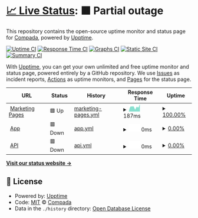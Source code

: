 # [📈 Live Status](https://status.compada.dev): <!--live status--> **🟧 Partial outage**

This repository contains the open-source uptime monitor and status page for [Compada](https://www.compada.io), powered by [Upptime](https://github.com/upptime/upptime).

[![Uptime CI](https://github.com/compada/upptime/workflows/Uptime%20CI/badge.svg)](https://github.com/compada/upptime/actions?query=workflow%3A%22Uptime+CI%22)
[![Response Time CI](https://github.com/compada/upptime/workflows/Response%20Time%20CI/badge.svg)](https://github.com/compada/upptime/actions?query=workflow%3A%22Response+Time+CI%22)
[![Graphs CI](https://github.com/compada/upptime/workflows/Graphs%20CI/badge.svg)](https://github.com/compada/upptime/actions?query=workflow%3A%22Graphs+CI%22)
[![Static Site CI](https://github.com/compada/upptime/workflows/Static%20Site%20CI/badge.svg)](https://github.com/compada/upptime/actions?query=workflow%3A%22Static+Site+CI%22)
[![Summary CI](https://github.com/compada/upptime/workflows/Summary%20CI/badge.svg)](https://github.com/compada/upptime/actions?query=workflow%3A%22Summary+CI%22)

With [Upptime](https://upptime.js.org), you can get your own unlimited and free uptime monitor and status page, powered entirely by a GitHub repository. We use [Issues](https://github.com/compada/upptime/issues) as incident reports, [Actions](https://github.com/compada/upptime/actions) as uptime monitors, and [Pages](https://status.compada.dev) for the status page.

<!--start: status pages-->
<!-- This summary is generated by Upptime (https://github.com/upptime/upptime) -->
<!-- Do not edit this manually, your changes will be overwritten -->
<!-- prettier-ignore -->
| URL | Status | History | Response Time | Uptime |
| --- | ------ | ------- | ------------- | ------ |
| <img alt="" src="https://icons.duckduckgo.com/ip3/www.compada.io.ico" height="13"> [Marketing Pages](https://www.compada.io) | 🟩 Up | [marketing-pages.yml](https://github.com/compada/upptime/commits/HEAD/history/marketing-pages.yml) | <details><summary><img alt="Response time graph" src="./graphs/marketing-pages/response-time-week.png" height="20"> 187ms</summary><br><a href="https://status.compada.dev/history/marketing-pages"><img alt="Response time 171" src="https://img.shields.io/endpoint?url=https%3A%2F%2Fraw.githubusercontent.com%2Fcompada%2Fupptime%2FHEAD%2Fapi%2Fmarketing-pages%2Fresponse-time.json"></a><br><a href="https://status.compada.dev/history/marketing-pages"><img alt="24-hour response time 195" src="https://img.shields.io/endpoint?url=https%3A%2F%2Fraw.githubusercontent.com%2Fcompada%2Fupptime%2FHEAD%2Fapi%2Fmarketing-pages%2Fresponse-time-day.json"></a><br><a href="https://status.compada.dev/history/marketing-pages"><img alt="7-day response time 187" src="https://img.shields.io/endpoint?url=https%3A%2F%2Fraw.githubusercontent.com%2Fcompada%2Fupptime%2FHEAD%2Fapi%2Fmarketing-pages%2Fresponse-time-week.json"></a><br><a href="https://status.compada.dev/history/marketing-pages"><img alt="30-day response time 185" src="https://img.shields.io/endpoint?url=https%3A%2F%2Fraw.githubusercontent.com%2Fcompada%2Fupptime%2FHEAD%2Fapi%2Fmarketing-pages%2Fresponse-time-month.json"></a><br><a href="https://status.compada.dev/history/marketing-pages"><img alt="1-year response time 171" src="https://img.shields.io/endpoint?url=https%3A%2F%2Fraw.githubusercontent.com%2Fcompada%2Fupptime%2FHEAD%2Fapi%2Fmarketing-pages%2Fresponse-time-year.json"></a></details> | <details><summary><a href="https://status.compada.dev/history/marketing-pages">100.00%</a></summary><a href="https://status.compada.dev/history/marketing-pages"><img alt="All-time uptime 100.00%" src="https://img.shields.io/endpoint?url=https%3A%2F%2Fraw.githubusercontent.com%2Fcompada%2Fupptime%2FHEAD%2Fapi%2Fmarketing-pages%2Fuptime.json"></a><br><a href="https://status.compada.dev/history/marketing-pages"><img alt="24-hour uptime 100.00%" src="https://img.shields.io/endpoint?url=https%3A%2F%2Fraw.githubusercontent.com%2Fcompada%2Fupptime%2FHEAD%2Fapi%2Fmarketing-pages%2Fuptime-day.json"></a><br><a href="https://status.compada.dev/history/marketing-pages"><img alt="7-day uptime 100.00%" src="https://img.shields.io/endpoint?url=https%3A%2F%2Fraw.githubusercontent.com%2Fcompada%2Fupptime%2FHEAD%2Fapi%2Fmarketing-pages%2Fuptime-week.json"></a><br><a href="https://status.compada.dev/history/marketing-pages"><img alt="30-day uptime 100.00%" src="https://img.shields.io/endpoint?url=https%3A%2F%2Fraw.githubusercontent.com%2Fcompada%2Fupptime%2FHEAD%2Fapi%2Fmarketing-pages%2Fuptime-month.json"></a><br><a href="https://status.compada.dev/history/marketing-pages"><img alt="1-year uptime 100.00%" src="https://img.shields.io/endpoint?url=https%3A%2F%2Fraw.githubusercontent.com%2Fcompada%2Fupptime%2FHEAD%2Fapi%2Fmarketing-pages%2Fuptime-year.json"></a></details>
| <img alt="" src="https://icons.duckduckgo.com/ip3/app.compada.dev.ico" height="13"> [App](https://app.compada.dev) | 🟥 Down | [app.yml](https://github.com/compada/upptime/commits/HEAD/history/app.yml) | <details><summary><img alt="Response time graph" src="./graphs/app/response-time-week.png" height="20"> 0ms</summary><br><a href="https://status.compada.dev/history/app"><img alt="Response time 187" src="https://img.shields.io/endpoint?url=https%3A%2F%2Fraw.githubusercontent.com%2Fcompada%2Fupptime%2FHEAD%2Fapi%2Fapp%2Fresponse-time.json"></a><br><a href="https://status.compada.dev/history/app"><img alt="24-hour response time 0" src="https://img.shields.io/endpoint?url=https%3A%2F%2Fraw.githubusercontent.com%2Fcompada%2Fupptime%2FHEAD%2Fapi%2Fapp%2Fresponse-time-day.json"></a><br><a href="https://status.compada.dev/history/app"><img alt="7-day response time 0" src="https://img.shields.io/endpoint?url=https%3A%2F%2Fraw.githubusercontent.com%2Fcompada%2Fupptime%2FHEAD%2Fapi%2Fapp%2Fresponse-time-week.json"></a><br><a href="https://status.compada.dev/history/app"><img alt="30-day response time 143" src="https://img.shields.io/endpoint?url=https%3A%2F%2Fraw.githubusercontent.com%2Fcompada%2Fupptime%2FHEAD%2Fapi%2Fapp%2Fresponse-time-month.json"></a><br><a href="https://status.compada.dev/history/app"><img alt="1-year response time 187" src="https://img.shields.io/endpoint?url=https%3A%2F%2Fraw.githubusercontent.com%2Fcompada%2Fupptime%2FHEAD%2Fapi%2Fapp%2Fresponse-time-year.json"></a></details> | <details><summary><a href="https://status.compada.dev/history/app">0.00%</a></summary><a href="https://status.compada.dev/history/app"><img alt="All-time uptime 87.62%" src="https://img.shields.io/endpoint?url=https%3A%2F%2Fraw.githubusercontent.com%2Fcompada%2Fupptime%2FHEAD%2Fapi%2Fapp%2Fuptime.json"></a><br><a href="https://status.compada.dev/history/app"><img alt="24-hour uptime 0.00%" src="https://img.shields.io/endpoint?url=https%3A%2F%2Fraw.githubusercontent.com%2Fcompada%2Fupptime%2FHEAD%2Fapi%2Fapp%2Fuptime-day.json"></a><br><a href="https://status.compada.dev/history/app"><img alt="7-day uptime 0.00%" src="https://img.shields.io/endpoint?url=https%3A%2F%2Fraw.githubusercontent.com%2Fcompada%2Fupptime%2FHEAD%2Fapi%2Fapp%2Fuptime-week.json"></a><br><a href="https://status.compada.dev/history/app"><img alt="30-day uptime 17.72%" src="https://img.shields.io/endpoint?url=https%3A%2F%2Fraw.githubusercontent.com%2Fcompada%2Fupptime%2FHEAD%2Fapi%2Fapp%2Fuptime-month.json"></a><br><a href="https://status.compada.dev/history/app"><img alt="1-year uptime 87.62%" src="https://img.shields.io/endpoint?url=https%3A%2F%2Fraw.githubusercontent.com%2Fcompada%2Fupptime%2FHEAD%2Fapi%2Fapp%2Fuptime-year.json"></a></details>
| <img alt="" src="https://icons.duckduckgo.com/ip3/api.compada.dev.ico" height="13"> [API](https://api.compada.dev/healthz) | 🟥 Down | [api.yml](https://github.com/compada/upptime/commits/HEAD/history/api.yml) | <details><summary><img alt="Response time graph" src="./graphs/api/response-time-week.png" height="20"> 0ms</summary><br><a href="https://status.compada.dev/history/api"><img alt="Response time 153" src="https://img.shields.io/endpoint?url=https%3A%2F%2Fraw.githubusercontent.com%2Fcompada%2Fupptime%2FHEAD%2Fapi%2Fapi%2Fresponse-time.json"></a><br><a href="https://status.compada.dev/history/api"><img alt="24-hour response time 0" src="https://img.shields.io/endpoint?url=https%3A%2F%2Fraw.githubusercontent.com%2Fcompada%2Fupptime%2FHEAD%2Fapi%2Fapi%2Fresponse-time-day.json"></a><br><a href="https://status.compada.dev/history/api"><img alt="7-day response time 0" src="https://img.shields.io/endpoint?url=https%3A%2F%2Fraw.githubusercontent.com%2Fcompada%2Fupptime%2FHEAD%2Fapi%2Fapi%2Fresponse-time-week.json"></a><br><a href="https://status.compada.dev/history/api"><img alt="30-day response time 149" src="https://img.shields.io/endpoint?url=https%3A%2F%2Fraw.githubusercontent.com%2Fcompada%2Fupptime%2FHEAD%2Fapi%2Fapi%2Fresponse-time-month.json"></a><br><a href="https://status.compada.dev/history/api"><img alt="1-year response time 153" src="https://img.shields.io/endpoint?url=https%3A%2F%2Fraw.githubusercontent.com%2Fcompada%2Fupptime%2FHEAD%2Fapi%2Fapi%2Fresponse-time-year.json"></a></details> | <details><summary><a href="https://status.compada.dev/history/api">0.00%</a></summary><a href="https://status.compada.dev/history/api"><img alt="All-time uptime 88.40%" src="https://img.shields.io/endpoint?url=https%3A%2F%2Fraw.githubusercontent.com%2Fcompada%2Fupptime%2FHEAD%2Fapi%2Fapi%2Fuptime.json"></a><br><a href="https://status.compada.dev/history/api"><img alt="24-hour uptime 0.00%" src="https://img.shields.io/endpoint?url=https%3A%2F%2Fraw.githubusercontent.com%2Fcompada%2Fupptime%2FHEAD%2Fapi%2Fapi%2Fuptime-day.json"></a><br><a href="https://status.compada.dev/history/api"><img alt="7-day uptime 0.00%" src="https://img.shields.io/endpoint?url=https%3A%2F%2Fraw.githubusercontent.com%2Fcompada%2Fupptime%2FHEAD%2Fapi%2Fapi%2Fuptime-week.json"></a><br><a href="https://status.compada.dev/history/api"><img alt="30-day uptime 17.72%" src="https://img.shields.io/endpoint?url=https%3A%2F%2Fraw.githubusercontent.com%2Fcompada%2Fupptime%2FHEAD%2Fapi%2Fapi%2Fuptime-month.json"></a><br><a href="https://status.compada.dev/history/api"><img alt="1-year uptime 88.40%" src="https://img.shields.io/endpoint?url=https%3A%2F%2Fraw.githubusercontent.com%2Fcompada%2Fupptime%2FHEAD%2Fapi%2Fapi%2Fuptime-year.json"></a></details>

<!--end: status pages-->

[**Visit our status website →**](https://status.compada.dev)

## 📄 License

- Powered by: [Upptime](https://github.com/upptime/upptime)
- Code: [MIT](./LICENSE) © [Compada](https://www.compada.io)
- Data in the `./history` directory: [Open Database License](https://opendatacommons.org/licenses/odbl/1-0/)
